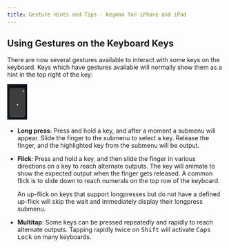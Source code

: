 ```yaml
---
title: Gesture Hints and Tips - Keyman for iPhone and iPad
---
```


## Using Gestures on the Keyboard Keys
There are now several gestures available to interact with some keys on the keyboard. Keys which have gestures available will normally show them as a hint in the top right of the key:

![](../ios_images/gesture-hint.png)

* **Long press**: Press and hold a key, and after a moment a submenu will appear. Slide the finger to the submenu to select a key. Release the finger, and the highlighted key from the submenu will be output.

* **Flick**: Press and hold a key, and then slide the finger in various directions on a key to reach alternate outputs. The key will animate to show the expected output when the finger gets released. A common flick is to slide down to reach numerals on the top row of the keyboard.

  An up-flick on keys that support longpresses but do not have a defined up-flick will skip the wait and immediately display their longpress submenu.
* **Multitap**: Some keys can be pressed repeatedly and rapidly to reach alternate outputs. Tapping rapidly twice on <kbd>Shift</kbd> will activate <kbd>Caps Lock</kbd> on many keyboards.